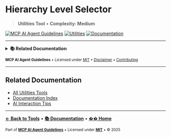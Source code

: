 # Hierarchy Level Selector

> **Utilities Tool** • **Complexity: Medium**

[![MCP AI Agent Guidelines](https://img.shields.io/badge/MCP-AI_Agent_Guidelines-1a7f37?style=flat-square&logo=github)](../../README.md)
[![Utilities](https://img.shields.io/badge/Category-Utilities-gray?style=flat-square)](./README.md#utilities)
[![Documentation](https://img.shields.io/badge/📚-Docs-blue?style=flat-square)](../README.md)

---

<details>
<summary><strong>📚 Related Documentation</strong></summary>

- [All Utility Tools](./README.md#utilities)
- [Prompting Hierarchy Guide](../PROMPTING_HIERARCHY.md)
- [Context-Aware Guidance](../CONTEXT_AWARE_GUIDANCE.md)
- [AI Interaction Tips](../AI_INTERACTION_TIPS.md)

</details>

<sub>**MCP AI Agent Guidelines** • Licensed under [MIT](../../LICENSE) • [Disclaimer](../../DISCLAIMER.md) • [Contributing](../../CONTRIBUTING.md)</sub>

---

## Related Documentation

- [All Utilities Tools](./README.md#utilities)
- [Documentation Index](#documentation-index)
- [AI Interaction Tips](#ai-interaction-tips)

---

**[← Back to Tools](./README.md)** • **[📚 Documentation](../README.md)** • **[�� Home](../../README.md)**

<sub>Part of **[MCP AI Agent Guidelines](../../README.md)** • Licensed under **[MIT](../../LICENSE)** • © 2025</sub>
